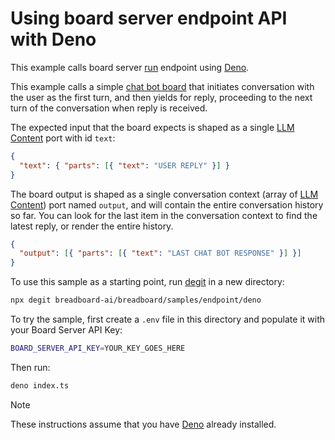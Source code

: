 # Using board server endpoint API with Deno

This example calls board server [run](https://breadboard-ai.github.io/breadboard/docs/reference/board-run-api-endpoint/#run-api-endpoint) endpoint using [Deno](https://deno.com/).

This example calls a simple [chat bot board](https://breadboard-ai.web.app/?tab0=https://breadboard-community.wl.r.appspot.com/boards/@AgileChicken/chat-with-your-cat.bgl.json) that initiates conversation with the user as the first turn, and then yields for reply, proceeding to the next turn of the conversation when reply is received.

The expected input that the board expects is shaped as a single [LLM Content](https://ai.google.dev/api/caching#Content) port with id `text`:

```json
{
  "text": { "parts": [{ "text": "USER REPLY" }] }
}
```

The board output is shaped as a single conversation context (array of [LLM Content](https://ai.google.dev/api/caching#Content)) port named `output`, and will contain the entire conversation history so far. You can look for the last item in the conversation context to find the latest reply, or render the entire history.

```json
{
  "output": [{ "parts": [{ "text": "LAST CHAT BOT RESPONSE" }] }]
}
```

To use this sample as a starting point, run [degit](https://github.com/Rich-Harris/degit) in a new directory:

```bash
npx degit breadboard-ai/breadboard/samples/endpoint/deno
```

To try the sample, first create a `.env` file in this directory and populate it with your Board Server API Key:

```bash
BOARD_SERVER_API_KEY=YOUR_KEY_GOES_HERE
```

Then run:

```bash
deno index.ts
```

> [!NOTE]
> These instructions assume that you have [Deno](https://deno.com/) already installed.
